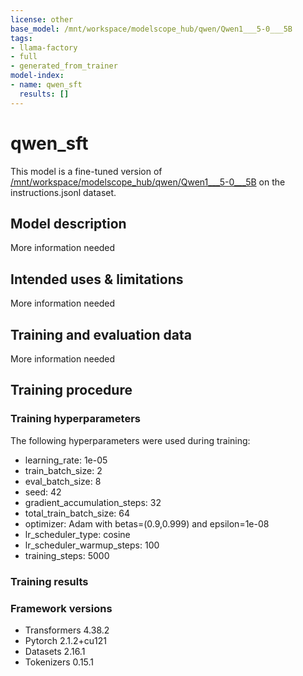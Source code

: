 ```yaml
---
license: other
base_model: /mnt/workspace/modelscope_hub/qwen/Qwen1___5-0___5B
tags:
- llama-factory
- full
- generated_from_trainer
model-index:
- name: qwen_sft
  results: []
---
```


<!-- This model card has been generated automatically according to the information the Trainer had access to. You
should probably proofread and complete it, then remove this comment. -->

# qwen_sft

This model is a fine-tuned version of [/mnt/workspace/modelscope_hub/qwen/Qwen1___5-0___5B](https://huggingface.co//mnt/workspace/modelscope_hub/qwen/Qwen1___5-0___5B) on the instructions.jsonl dataset.

## Model description

More information needed

## Intended uses & limitations

More information needed

## Training and evaluation data

More information needed

## Training procedure

### Training hyperparameters

The following hyperparameters were used during training:
- learning_rate: 1e-05
- train_batch_size: 2
- eval_batch_size: 8
- seed: 42
- gradient_accumulation_steps: 32
- total_train_batch_size: 64
- optimizer: Adam with betas=(0.9,0.999) and epsilon=1e-08
- lr_scheduler_type: cosine
- lr_scheduler_warmup_steps: 100
- training_steps: 5000

### Training results



### Framework versions

- Transformers 4.38.2
- Pytorch 2.1.2+cu121
- Datasets 2.16.1
- Tokenizers 0.15.1

